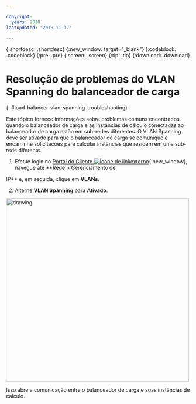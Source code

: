 ```yaml
---

copyright:
  years: 2018
lastupdated: "2018-11-12"

---
```


{:shortdesc: .shortdesc}
{:new_window: target="_blank"}
{:codeblock: .codeblock}
{:pre: .pre}
{:screen: .screen}
{:tip: .tip}
{:download: .download}

# Resolução de problemas do VLAN Spanning do balanceador de carga
{: #load-balancer-vlan-spanning-troubleshooting}

Este tópico fornece informações sobre problemas comuns encontrados quando o balanceador de carga e as instâncias de cálculo conectadas ao balanceador de carga estão em sub-redes diferentes. O VLAN Spanning deve ser ativado para que o balanceador de carga se comunique e encaminhe solicitações para calcular instâncias que residem em uma sub-rede diferente.

1. Efetue login no [Portal do Cliente ![Ícone de linkexterno](../../icons/launch-glyph.svg "Ícone de link externo")](https://control.softlayer.com){:new_window}, navegue até **Rede > Gerenciamento de

IP** e, em seguida, clique em **VLANs**.

2. Alterne **VLAN Spanning** para **Ativado**.

<img src="images/vlan-spanning.png" alt="drawing" style="width: 500px;"/>

Isso abre a comunicação entre o balanceador de carga e suas instâncias de cálculo.
